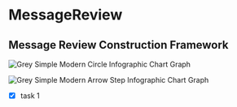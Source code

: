 # MessageReview
**Message Review Construction Framework**
---

![Grey Simple Modern Circle Infographic Chart Graph](https://github.com/shotechgittest/MessageReview/assets/143107465/49614b1b-770a-4bcf-a739-7e1b8f35f942)


![Grey Simple Modern Arrow Step Infographic Chart Graph](https://github.com/shotechgittest/MessageReview/assets/143107465/306fcb9f-a0ce-431d-982f-592b4fc559ca)
-[x] task 1
